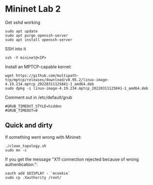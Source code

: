 Mininet Lab 2
=============

Get sshd working
```
sudo apt update
sudo apt purge openssh-server
sudo apt install openssh-server
```

SSH into it
```
ssh -Y mininet@<IP>
```

Install an MPTCP-capable kernel:

```
wget https://github.com/multipath-tcp/mptcp/releases/download/v0.95.2/linux-image-4.19.234.mptcp_20220311125841-1_amd64.deb
sudo dpkg -i linux-image-4.19.234.mptcp_20220311125841-1_amd64.deb
```

Comment out in /etc/default/grub
```
#GRUB_TIMEOUT_STYLE=hidden
#GRUB_TIMEOUT=0
```

Quick and dirty
---------------

If something went wrong with Mininet:
```
./clean_topology.sh
sudo mn -c
```

If you get the message "X11 connection rejected because of wrong authentication.":
```
xauth add $DISPLAY - `mcookie`
sudo cp .Xauthority /root/
```

